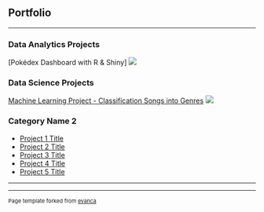## Portfolio

---

### Data Analytics Projects

[Pokédex Dashboard with R & Shiny]
<img src="images/dummy_thumbnail.jpg?raw=true"/>


### Data Science Projects

[Machine Learning Project - Classification Songs into Genres](https://github.com/Maxispanic/ML_Predict_Songs_Genres/blob/main/notebooks/FINAL_PROJECT_BALLESTEROS-PEREZ_BERNABEU_CLARENC_LAGARDE_QUSHKU.ipynb)
<img src="images/dummy_thumbnail.jpg?raw=true"/>


### Category Name 2

- [Project 1 Title](http://example.com/)
- [Project 2 Title](http://example.com/)
- [Project 3 Title](http://example.com/)
- [Project 4 Title](http://example.com/)
- [Project 5 Title](http://example.com/)

---




---
<p style="font-size:11px">Page template forked from <a href="https://github.com/evanca/quick-portfolio">evanca</a></p>
<!-- Remove above link if you don't want to attibute -->

